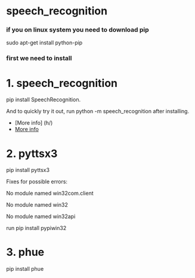 # speech_recognition
### if you on linux system you need to download pip 
sudo apt-get install python-pip

### first we need to install 

# 1. speech_recognition
pip install SpeechRecognition.

And to quickly try it out, run python -m speech_recognition after installing.

- [More info] (h/)
- [More info](https://pypi.python.org/pypi/SpeechRecognition)  
# 2. pyttsx3
pip install pyttsx3

Fixes for possible errors:

No module named win32com.client

No module named win32

No module named win32api

run pip install pypiwin32 


# 3. phue 
pip install phue
